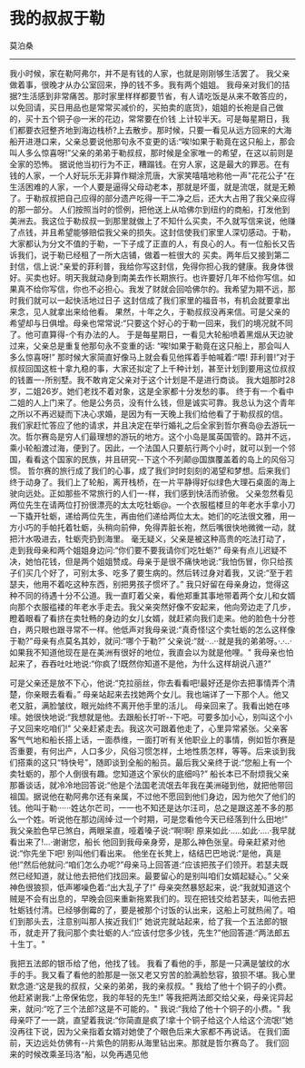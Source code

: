 # 我的叔叔于勒

莫泊桑

---

我小时候，家在勒阿弗尔，并不是有钱的人家，也就是刚刚够生活罢了。
我父亲做着事，很晚才从办公室回来，挣的钱不多。我有两个姐姐。
我母亲对我们的拮据?生活感到非常痛苦。那时家里样样都要节省，有人请吃饭是从来不敢答应的，以免回请，买日用品也是常常买减价的，买拍卖的底货》，姐姐的长袍是自己做的，买十五个铜子@一米的花边，常常要在价钱
上计较半天。可是每星期日，我们都要衣冠整齐地到海边栈桥?上去散步。那时候，只要一看见从远方回来的大海船开进港口来，父亲总要说他那句永不变更的话:“唉!如果于勒竟在这只船上，那会叫人多么惊喜呀!”父亲的弟弟于勒叔叔，那时候是全家唯一的希望，在这以前则是全家的恐怖。
据说他当初行为不正，糟蹋钱。在穷人家，这是最大的罪恶。在有钱的人家，一个人好玩乐无非算作糊涂荒唐，大家笑嘻嘻地称他一声"花花公子"在生活困难的人家，一个人要是逼得父母动老本，那就是坏蛋，就是流氓，就是无赖了。于勒叔叔把自己应得的部分遗产吃得一干二净之后，还大大占用了我父亲应得的那一部分。
人们按照当时的惯例，把他送上从哈佛尔到纽约的商船，打发他到
美洲去。我这位于勒叔叔一到那里就做上了不知什么买卖，不久就写信来说，他赚了点钱，并且希望能够赔偿我父亲的损失。这封信使我们家里人深切感动。于勒，大家都认为分文不值的于勒，一下子成了正直的人，有良心的人。有一位船长又告诉我们，说于勒已经租了一所大店铺，做着一桩很大的
买卖。两年后又接到第二封信，信上说:"亲爱的菲利普，我给你写这封信，免得你担心我的健康。我身体很好。买卖也好。明天我就动身到南美去作长期旅行。也许要好几年不给你写信。如果真不给你写信，你也不必担心。我发了财就会回哈佛尔的。我希望为期不远，那时我们就可以一起快活地过日子
这封信成了我们家里的福音书，有机会就要拿出来念，见人就拿出来给他看。
果然，十年之久，于勒叔叔没再来信。可是父亲的希望却与日俱增。母亲也常常说:“只要这个好心的于勒一回来，我们的境况就不同了。他可直算得-个有办法的人。
于是每星期日，一看见大轮船喷着黑烟从天边驶过来，父亲总是重复他那句永不变重的话:
“唉!如果于勒竟在这只船上，那会叫人多么惊喜呀!”
那时候大家简直好像马上就会看见他挥着手帕喊着:“喂! 菲利普!”对于叔叔回国这桩十拿九稳的事，大家还拟定了上千种计划，甚至计划到要用这位叔叔的钱置一-所别墅。我不敢肯定父亲对于这个计划是不是进行商谈。
我大姐那时28岁，二姐26岁。她们老找不着对象，这是全家都十分发愁的事。
终于有一·个看中二姐的人上门来了。他是公务员，没有什么钱，但是诚实可靠。我总认为这个青年之所以不再迟疑而下决心求婚，是因为有一天晚上我们给他看了于勒叔叔的信。
我们家赶忙答应了他的请求，并且决定在举行婚礼之后全家到哲尔赛岛@去游玩一次。哲尔赛岛是穷人们最理想的游玩的地方。这个小岛是属英国管的。路并不远，乘小轮船渡过海，便到了。因此，一个法国人只要航行两个小时，就可以到一个邻国，看看这个国家的民族，并且研究--下这个不列颠@国旗覆盖着的岛上的风俗习惯。
哲尔赛的旅行成了我们的心事，成了我们时时刻刻的渴望和梦想。后来我们终于动身了。我们上了轮船，离开栈桥，在一片平静得好似绿色大理石桌面的海上驶向远处。正如那些不常旅行的人们一-样，我们感到快活而骄傲。
父亲忽然看见两位先生在请两位打扮很漂亮的太太吃牡蛎@。一个衣服槛楼旦的年老水手拿小刀一下撬开牡蛎，递给两位先生，再由他们递给两位太太。她们的吃法很文雅，用一方小巧的手帕托着牡蛎，头稍向前伸，免得弄脏长袍，然后嘴很快地微微一动，就把汁水吸进去，牡蛎壳扔到海里。
毫无疑义，父亲是被这种高贵的吃法打动了，走到我母亲和两个姐姐身边问:“你们要不要我请你们吃牡蛎?”
母亲有点儿迟疑不决，她怕花钱，但是两个姐姐赞成。母亲于是很不痛快地说:“我怕伤冒，你只给孩子们买几个好了，可别太多、吃多了要生病的。然后转过身对着我，又说:“至于若瑟夫，他用不着吃这种东西，别把男孩子惯坏了。”
我只好留在母亲身边，觉得这种不同的待遇十分不公道。我一直盯着父亲，看他郑重其事地带着两个女儿和女婿向那个衣服褴褛的年老水手走去。我父亲突然好像不安起来，他向旁边走了几步，瞪着眼看了看挤在卖牡畅的身边的女儿女婿，就赶紧向我们走来。他的脸色十分苍白，两只眼也跟寻常不一样。他低声对我母亲说:“真奇怪!这个卖牡蛎的怎么这样像于勒?"母亲有点莫名其妙，就问:“哪个于勒?”
父亲说:“就··..··就是我的弟弟呀。·.·..·如果我不知道他现在是在美洲有很好的地位，我直会以为就是他哩。"
我母亲也怕起来了，吞吞吐吐地说:“你疯了!既然你知道不是他，为什么这样胡说八道?”

可是父亲还是放不下心，他说:“克拉丽丝，你去看看吧!最好还是你去把事情弄个清楚，你亲眼去看看。”
母亲站起来去找她两个女儿。我也端详了一下那个人。他又老又脏，满脸皱纹，眼光始终不离开他手里的活儿。
母亲回来了。我看出她在哆嗦。她很快地说:“我想就是他。去跟船长打听--下吧。可要多加小心，别叫这个小子又回来吃咱们!"
父亲赶紧走去。我这次可跟着他走了，心里异常紧张。父亲客客气气地和船长搭上话，一面恭维，一面打听有关他职业上的事情，例如哲尔赛是否重要，有何出产，人口多少，风俗习惯怎样，土地性质怎样，等等。后来谈到我们搭乘的这只“特快号”，随即谈到全船的船员。最后我父亲终于说:“您船上有一个卖牡蛎的，那个人倒很有趣。您知道这个家伙的底细吗?”
船长本已不耐烦我父亲那番谈话，就冷冷地回答说:“他是个法国老流氓去年我在美洲碰到他，就把他带回祖国。据说他在勒阿弗尔还有亲属，不过他不愿回到他们身边，因为他欠了他们的钱。他叫于勒······姓达尔芒司，一一也不知还是达尔汪司，总之是跟这差不多的那么一个姓。听说他在那边阔绰·过一个时期，可是您看他今天已经落到什么田地!”
我父亲脸色早已煞白，两眼呆直，哑着嗓子说:“啊!啊! 原来如此·.....如此·....·我早就看出来了!...·谢谢您，船长
他回到我母亲身旁，是那么神色张皇。母亲赶紧对他说:“你先坐下吧!
别叫他们看出来。
他坐在长凳上，结结巴巴地说:“是他，真是他!”然后他就问:“咱们怎么办呢?”母亲马上回答道:“应该把孩子们领开。若瑟夫既然已经知道，就让他去把他们找回来。最要留心的是别叫咱们女婿起疑心。”
父亲神色很狼狈，低声嘟噪色着:“出大乱子了!”
母亲突然暴怒起来，说:“我就知道这个贼是不会有出息的，早晚会回来重新拖累我们的。现在把钱交给若瑟夫，叫他去把牡蛎钱付清。已经够倒霉的了，要是被那个讨饭的认出来，这船上可就热闹了。咱们到那头去，注意别叫那人挨近我们!” 她说完就站起来，给了我一个五法郎的银币，就走开了我问那个卖壮蛎的人:“应该付您多少钱，先生?”他回答道:“两法郎五十生丁。"

我把五法郎的银币给了他，他找了钱。
我看了看他的手，那是一只满是皱纹的水手的手。我又看了看他的脸那是一张又老又穷苦的脸满脸愁容，狼狈不堪。我心里默念道:“这是我的叔叔，父亲的弟弟，我的亲叔叔。"
我给了他十个铜子的小费。他赶紧谢我:“上帝保佑您，我的年轻的先生!”
等我把两法郎交给父亲，母亲诧异起来，就问:“吃了三个法郎?这是不可能的。"
我说:“我给了他十个铜子的小费。"
我母亲吓了一一跳，直望着我说:“你简直是疯了!拿十个铜子给这个人给这个流氓!”她没再往下说，因为父亲指着女婿对她使了个眼色后来大家都不再说话。
在我们面前，天边远处仿佛有--片紫色的阴影从海里钻出来。那就是哲尔赛岛了。
我们回来的时候改乘圣玛洛“船，以免再遇见他
